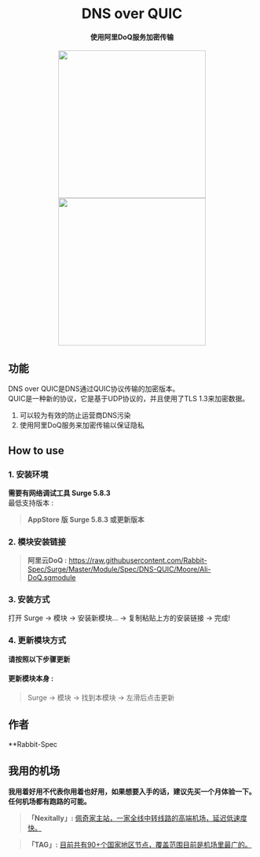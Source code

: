 <h1 align="center">DNS over QUIC</h1>

<h4 align="center">使用阿里DoQ服务加密传输 </h4>

<p align="center">
<img src="https://raw.githubusercontent.com/Rabbit-Spec/Surge/Master/Module/Spec/DNS-QUIC/img/1.PNG" width="300"></img>
<img src="https://raw.githubusercontent.com/Rabbit-Spec/Surge/Master/Module/Spec/DNS-QUIC/img/2.PNG" width="300"></img>
</p>

## 功能
DNS over QUIC是DNS通过QUIC协议传输的加密版本。<br>
QUIC是一种新的协议，它是基于UDP协议的，并且使用了TLS 1.3来加密数据。
1. 可以较为有效的防止运营商DNS污染
2. 使用阿里DoQ服务来加密传输以保证隐私

## How to use
### 1. 安装环境
**需要有网络调试工具 Surge 5.8.3**<br>
最低支持版本 :<br>
>**AppStore 版 Surge 5.8.3 或更新版本**<br>

### 2. 模块安装链接
> **阿里云DoQ :** https://raw.githubusercontent.com/Rabbit-Spec/Surge/Master/Module/Spec/DNS-QUIC/Moore/Ali-DoQ.sgmodule<br>

### 3. 安装方式
打开 Surge -> 模块 -> 安装新模块... -> 复制粘贴上方的安装链接 -> 完成!

### 4. 更新模块方式
**请按照以下步骤更新**<br>
#### 更新模块本身 : 
>Surge -> 模块 -> 找到本模块 -> 左滑后点击更新<br>

## 作者
**Rabbit-Spec<br>

## 我用的机场
**我用着好用不代表你用着也好用，如果想要入手的话，建议先买一个月体验一下。任何机场都有跑路的可能。**<br>
> **「Nexitally」:** [佩奇家主站，一家全线中转线路的高端机场，延迟低速度快。](https://naiixi.com/signupbyemail.aspx?MemberCode=0b532ff85dda43e595fb1ae17843ae6d20211110231626) <br>

> **「TAG」:** [目前共有90+个国家地区节点，覆盖范围目前是机场里最广的。](https://tagss04.pro/#/auth/hlnIqYOx)
